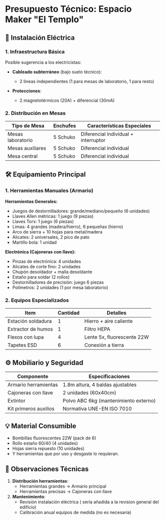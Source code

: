 # Presupuesto Técnico: Espacio Maker "El Templo"

## 🔌 **Instalación Eléctrica**
### 1. **Infraestructura Básica**
Posible sugerencia a los electricistas:
- **Cableado subterráneo** (bajo suelo técnico):
  - 2 líneas independientes (1 para mesas de laboratorio, 1 para resto)

- **Protecciones**:
  - 2 magnetotérmicos (20A) + diferencial (30mA)

### 2. **Distribución en Mesas**
| Tipo de Mesa       | Enchufes | Características Especiales         |
|--------------------|----------|------------------------------------|
| Mesas laboratorio  | 5 Schuko | Diferencial individual + interruptor|
| Mesas auxiliares   | 5 Schuko | Diferencial individual             |
| Mesa central       | 5 Schuko | Diferencial individual             |

## 🛠️ **Equipamiento Principal**
### 1. **Herramientas Manuales (Armario)**
**Herramientas Generales:**
- Juegos de destornilladores: grande/mediano/pequeño (6 unidades)
- Llaves Allen métricas: 1 juego (9 piezas)
- Llaves Torx: 1 juego (6 piezas)
- Limas: 4 grandes (madera/hierro), 6 pequeñas (hierro)
- Arco de sierra + 10 hojas para metal/madera
- Alicates: 2 universales, 2 pico de pato
- Martillo bola: 1 unidad

**Electrónica (Cajoneras con llave):**
- Pinzas de electrónica: 4 unidades
- Alicates de corte fino: 2 unidades
- Chupón desoldador + malla desoldante
- Estaño para soldar (2 rollos)
- Destornilladores de precisión: juego 6 piezas
- Polímetros: 2 unidades (1 por mesa laboratorio)

### 2. **Equipos Especializados**
| Item                  | Cantidad | Detalles                          |
|-----------------------|----------|-----------------------------------|
| Estación soldadura    | 1        | Hierro + aire caliente            |
| Extractor de humos    | 1        | Filtro HEPA                       |
| Flexos con lupa       | 4        | Lente 5x, fluorescente 22W        |
| Tapetes ESD           | 6        | Conexión a tierra                 |

## ⚙️ **Mobiliario y Seguridad**
| Componente            | Especificaciones                         |
|-----------------------|-----------------------------------------|
| Armario herramientas  | 1.8m altura, 4 baldas ajustables        |
| Cajoneras con llave   | 2 unidades (60x40cm)                    |
| Extintor              | Polvo ABC 6kg (mantenimiento externo)   |
| Kit primeros auxilios | Normativa UNE-EN ISO 7010               |

## 💡 **Material Consumible**
- Bombillas fluorescentes 22W (pack de 6)
- Rollo estaño 60/40 (4 unidades)
- Hojas sierra repuesto (10 unidades)
- Y herramientas que por uso y desgaste lo requieran.

## 📝 **Observaciones Técnicas**
1. **Distribución herramientas**:
   - Herramientas grandes → Armario principal
   - Herramientas precisas → Cajoneras con llave
2. **Mantenimiento**:
   - Revisión instalación eléctrica ( sería añadida a la revision general del edificio)
   - Calibración anual equipos de medida (no es necesaría)

